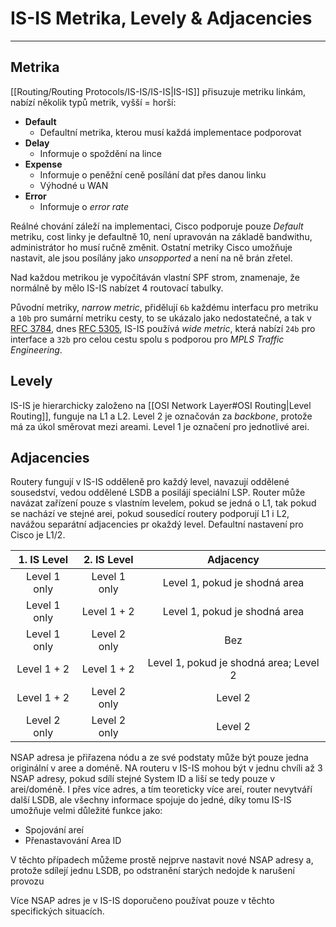 # IS-IS Metrika, Levely & Adjacencies 
---

## Metrika

[[Routing/Routing Protocols/IS-IS/IS-IS|IS-IS]] přisuzuje metriku linkám, nabízí několik typů metrik, vyšší = horší:
- **Default**
	- Defaultní metrika, kterou musí každá implementace podporovat
- **Delay**
	- Informuje o spoždění na lince
- **Expense**
	- Informuje o peněžní ceně posílání dat přes danou linku
	- Výhodné u WAN
- **Error**
	- Informuje o *error rate*

Reálné chování záleží na implementaci, Cisco podporuje pouze *Default* metriku, cost linky je defaultně 10, není upravován na základě bandwithu, administrátor ho musí ručně změnit.
Ostatní metriky Cisco umožňuje nastavit, ale jsou posílány jako *unsopported* a není na ně brán zřetel.

Nad každou metrikou je vypočítáván vlastní SPF strom, znamenaje, že normálně by mělo IS-IS nabízet 4 routovací tabulky.

Původní metriky, *narrow metric*, přidělují `6b` každému interfacu pro metriku a `10b` pro sumární metriku cesty, to se ukázalo jako nedostatečné, a tak v [RFC 3784](https://datatracker.ietf.org/doc/html/rfc3784), dnes [RFC 5305](https://datatracker.ietf.org/doc/html/rfc5305), IS-IS používá *wide metric*, která nabízí `24b` pro interface a `32b` pro celou cestu spolu s podporou pro *MPLS Traffic Engineering*.

## Levely

IS-IS je hierarchicky založeno na [[OSI Network Layer#OSI Routing|Level Routing]], funguje na L1 a L2.
Level 2 je označován za *backbone*, protože má za úkol směrovat mezi areami.
Level 1 je označení pro jednotlivé arei.

## Adjacencies

Routery fungují v IS-IS odděleně pro každý level, navazují oddělené sousedství, vedou oddělené LSDB a posilájí speciální LSP.
Router může navázat zařízení pouze s vlastním levelem, pokud se jedná o L1, tak pokud se nachází ve stejné arei, pokud sousedící routery podporují L1 i L2, navážou separátní adjacencies pr okaždý level.
Defaultní nastavení pro Cisco je L1/2.

| 1. IS Level  | 2. IS Level  |               Adjacency                |
|:------------:|:------------:|:--------------------------------------:|
| Level 1 only | Level 1 only |     Level 1, pokud je shodná area      |
| Level 1 only | Level 1 + 2  |     Level 1, pokud je shodná area      |
| Level 1 only | Level 2 only |                  Bez                   |
| Level 1 + 2  | Level 1 + 2  | Level 1, pokud je shodná area; Level 2 |
| Level 1 + 2  | Level 2 only |                Level 2                 |
| Level 2 only | Level 2 only |                Level 2                 |


NSAP adresa je přiřazena nódu a ze své podstaty může být pouze jedna originální v aree a doméně.
NA routeru v IS-IS mohou být v jednu chvíli až 3 NSAP adresy, pokud sdílí stejné System ID a liší se tedy pouze v arei/doméně.
I přes více adres, a tím teoreticky více areí, router nevytváří další LSDB, ale všechny informace spojuje do jedné, díky tomu IS-IS umožňuje velmi důležité funkce jako:
- Spojování areí
- Přenastavování Area ID

V těchto případech můžeme prostě nejprve nastavit nové NSAP adresy a, protože sdílejí jednu LSDB, po odstranění starých nedojde k narušení provozu

Více NSAP adres je v IS-IS doporučeno používat pouze v těchto specifických situacích.